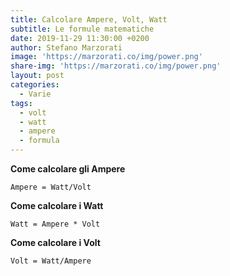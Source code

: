 ```yaml
---
title: Calcolare Ampere, Volt, Watt
subtitle: Le formule matematiche
date: 2019-11-29 11:30:00 +0200
author: Stefano Marzorati
image: 'https://marzorati.co/img/power.png'
share-img: 'https://marzorati.co/img/power.png'
layout: post
categories:
  - Varie
tags:
  - volt
  - watt
  - ampere
  - formula
---
```

**Come calcolare gli Ampere**   

	Ampere = Watt/Volt

**Come calcolare i Watt**   

	Watt = Ampere * Volt

**Come calcolare i Volt**   

	Volt = Watt/Ampere

